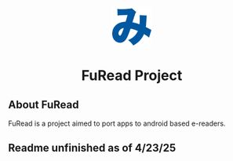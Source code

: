 <div align="center">

<a href="https://furead.netlify.app">
    <img src="./logo.png" alt="E-Mihon logo" title="E-Mihon logo" width="80"/>
</a>

# FuRead Project

</div>

## About FuRead

FuRead is a project aimed to port apps to android based e-readers. 

## Readme unfinished as of 4/23/25

